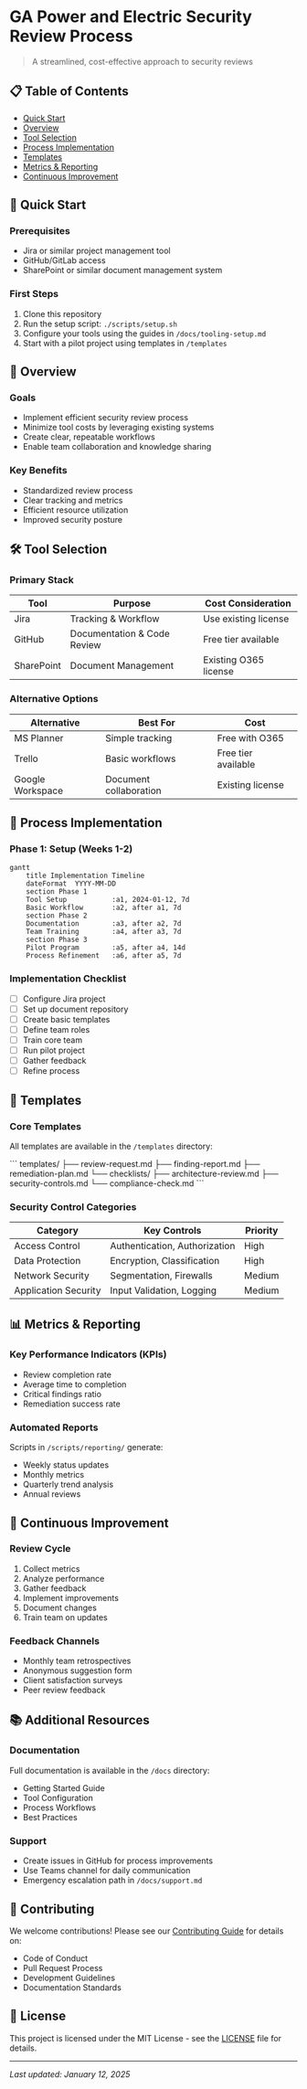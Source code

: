 # GA Power and Electric Security Review Process
> A streamlined, cost-effective approach to security reviews

## 📋 Table of Contents
- [Quick Start](#quick-start)
- [Overview](#overview)
- [Tool Selection](#tool-selection)
- [Process Implementation](#process-implementation)
- [Templates](#templates)
- [Metrics & Reporting](#metrics--reporting)
- [Continuous Improvement](#continuous-improvement)

## 🚀 Quick Start

### Prerequisites
- Jira or similar project management tool
- GitHub/GitLab access
- SharePoint or similar document management system

### First Steps
1. Clone this repository
2. Run the setup script: `./scripts/setup.sh`
3. Configure your tools using the guides in `/docs/tooling-setup.md`
4. Start with a pilot project using templates in `/templates`

## 📖 Overview

### Goals
- Implement efficient security review process
- Minimize tool costs by leveraging existing systems
- Create clear, repeatable workflows
- Enable team collaboration and knowledge sharing

### Key Benefits
- Standardized review process
- Clear tracking and metrics
- Efficient resource utilization
- Improved security posture

## 🛠 Tool Selection

### Primary Stack
| Tool | Purpose | Cost Consideration |
|------|----------|-------------------|
| Jira | Tracking & Workflow | Use existing license |
| GitHub | Documentation & Code Review | Free tier available |
| SharePoint | Document Management | Existing O365 license |

### Alternative Options
| Alternative | Best For | Cost |
|------------|----------|------|
| MS Planner | Simple tracking | Free with O365 |
| Trello | Basic workflows | Free tier available |
| Google Workspace | Document collaboration | Existing license |

## 📝 Process Implementation

### Phase 1: Setup (Weeks 1-2)
```mermaid
gantt
    title Implementation Timeline
    dateFormat  YYYY-MM-DD
    section Phase 1
    Tool Setup           :a1, 2024-01-12, 7d
    Basic Workflow       :a2, after a1, 7d
    section Phase 2
    Documentation        :a3, after a2, 7d
    Team Training        :a4, after a3, 7d
    section Phase 3
    Pilot Program        :a5, after a4, 14d
    Process Refinement   :a6, after a5, 7d
```

### Implementation Checklist
- [ ] Configure Jira project
- [ ] Set up document repository
- [ ] Create basic templates
- [ ] Define team roles
- [ ] Train core team
- [ ] Run pilot project
- [ ] Gather feedback
- [ ] Refine process

## 📑 Templates

### Core Templates
All templates are available in the `/templates` directory:

\`\`\`
templates/
├── review-request.md
├── finding-report.md
├── remediation-plan.md
└── checklists/
    ├── architecture-review.md
    ├── security-controls.md
    └── compliance-check.md
\`\`\`

### Security Control Categories

| Category | Key Controls | Priority |
|----------|-------------|----------|
| Access Control | Authentication, Authorization | High |
| Data Protection | Encryption, Classification | High |
| Network Security | Segmentation, Firewalls | Medium |
| Application Security | Input Validation, Logging | Medium |

## 📊 Metrics & Reporting

### Key Performance Indicators (KPIs)
- Review completion rate
- Average time to completion
- Critical findings ratio
- Remediation success rate

### Automated Reports
Scripts in `/scripts/reporting/` generate:
- Weekly status updates
- Monthly metrics
- Quarterly trend analysis
- Annual reviews

## 🔄 Continuous Improvement

### Review Cycle
1. Collect metrics
2. Analyze performance
3. Gather feedback
4. Implement improvements
5. Document changes
6. Train team on updates

### Feedback Channels
- Monthly team retrospectives
- Anonymous suggestion form
- Client satisfaction surveys
- Peer review feedback

## 📚 Additional Resources

### Documentation
Full documentation is available in the `/docs` directory:
- Getting Started Guide
- Tool Configuration
- Process Workflows
- Best Practices

### Support
- Create issues in GitHub for process improvements
- Use Teams channel for daily communication
- Emergency escalation path in `/docs/support.md`

## 🤝 Contributing
We welcome contributions! Please see our [Contributing Guide](CONTRIBUTING.md) for details on:
- Code of Conduct
- Pull Request Process
- Development Guidelines
- Documentation Standards

## 📄 License
This project is licensed under the MIT License - see the [LICENSE](LICENSE) file for details.

---

*Last updated: January 12, 2025*
